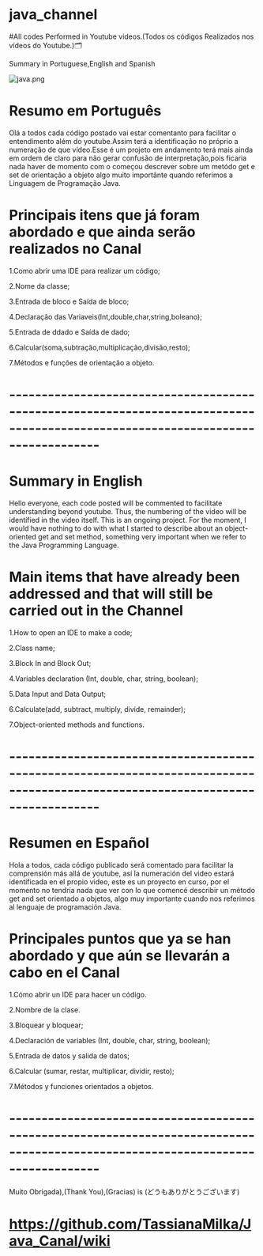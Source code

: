 # java_channel
#All codes Performed in Youtube videos.(Todos os códigos Realizados nos vídeos do Youtube.)🗂️

Summary in Portuguese,English and Spanish


<img src="/TassianaMilka/Tassiana.github.io/blob/main/Languages-/java.png?raw=true" alt="java.png">


# Resumo em Português

Olá a todos cada código postado vai estar comentanto para facilitar o entendimento além do youtube.Assim terá a identificação no próprio a numeração de que vídeo.Esse é um projeto em andamento terá mais ainda em ordem de claro para não gerar confusão de interpretação,pois ficaria nada haver de momento com o começou descrever sobre um metódo get e set de orientação a objeto algo muito importânte quando referimos a Linguagem de Programação Java. 


# Principais itens que já foram abordado e que ainda serão realizados no Canal

1.Como abrir uma IDE para realizar um código;

2.Nome da classe;

3.Entrada de bloco e Saída de bloco;

4.Declaração das Variaveis(Int,double,char,string,boleano);

5.Entrada de ddado e Saída de dado;

6.Calcular(soma,subtração,multiplicação,divisão,resto);

7.Métodos e funções de orientação a objeto.

# --------------------------------------------------------------------------------------------------------------------------------

 # Summary in English
 
 Hello everyone, each code posted will be commented to facilitate understanding beyond youtube. Thus, the numbering of the video will be identified in the video itself. This is an ongoing project. For the moment, I would have nothing to do with what I started to describe about an object-oriented get and set method, something very important when we refer to the Java Programming Language.


# Main items that have already been addressed and that will still be carried out in the Channel

1.How to open an IDE to make a code;

2.Class name;

3.Block In and Block Out;

4.Variables declaration (Int, double, char, string, boolean);

5.Data Input and Data Output;

6.Calculate(add, subtract, multiply, divide, remainder);

7.Object-oriented methods and functions.

# --------------------------------------------------------------------------------------------------------------------------------

# Resumen en Español

Hola a todos, cada código publicado será comentado para facilitar la comprensión más allá de youtube, así la numeración del video estará identificada en el propio video, este es un proyecto en curso, por el momento no tendría nada que ver con lo que comencé describir un método get and set orientado a objetos, algo muy importante cuando nos referimos al lenguaje de programación Java.

# Principales puntos que ya se han abordado y que aún se llevarán a cabo en el Canal

1.Cómo abrir un IDE para hacer un código.

2.Nombre de la clase.

3.Bloquear y bloquear;

4.Declaración de variables (Int, double, char, string, boolean);

5.Entrada de datos y salida de datos;

6.Calcular (sumar, restar, multiplicar, dividir, resto);

7.Métodos y funciones orientados a objetos.

# --------------------------------------------------------------------------------------------------------------------------------

Muito Obrigada),(Thank You),(Gracias) is (どうもありがとうございます)




# https://github.com/TassianaMilka/Java_Canal/wiki
